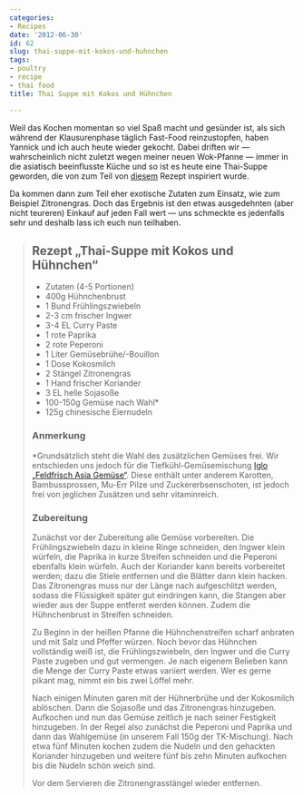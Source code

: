 ```yaml
---
categories:
- Recipes
date: '2012-06-30'
id: 62
slug: thai-suppe-mit-kokos-und-huhnchen
tags:
- poultry
- recipe
- thai food
title: Thai Suppe mit Kokos und Hühnchen

---
```


Weil das Kochen momentan so viel Spaß macht und gesünder ist, als sich während der Klausurenphase täglich Fast-Food reinzustopfen, haben Yannick und ich auch heute wieder gekocht. Dabei driften wir — wahrscheinlich nicht zuletzt wegen meiner neuen Wok-Pfanne — immer in die asiatisch beeinflusste Küche und so ist es heute eine Thai-Suppe geworden, die von zum Teil von [diesem](http://www.chefkoch.de/rezept-anzeige.php?ID=1651831272990064) Rezept inspiriert wurde.

Da kommen dann zum Teil eher exotische Zutaten zum Einsatz, wie zum Beispiel Zitronengras. Doch das Ergebnis ist den etwas ausgedehnten (aber nicht teureren) Einkauf auf jeden Fall wert — uns schmeckte es jedenfalls sehr und deshalb lass ich euch nun teilhaben.

<!--more-->

<blockquote class="recipe">
  <h2>
    Rezept „Thai-Suppe mit Kokos und Hühnchen“
  </h2>

  <ul class="notepad">
    <li>
      Zutaten (4-5 Portionen)
    </li>
    <li>
      400g Hühnchenbrust
    </li>
    <li>
      1 Bund Frühlingszwiebeln
    </li>
    <li>
      2-3 cm frischer Ingwer
    </li>
    <li>
      3-4 EL Curry Paste
    </li>
    <li>
      1 rote Paprika
    </li>
    <li>
      2 rote Peperoni
    </li>
    <li>
      1 Liter Gemüsebrühe/-Bouillon
    </li>
    <li>
      1 Dose Kokosmilch
    </li>
    <li>
      2 Stängel Zitronengras
    </li>
    <li>
      1 Hand frischer Koriander
    </li>
    <li>
      3 EL helle Sojasoße
    </li>
    <li>
      100-150g Gemüse nach Wahl*
    </li>
    <li>
      125g chinesische Eiernudeln
    </li>
  </ul>

  <h3>
    Anmerkung
  </h3>

  <p>
    *Grundsätzlich steht die Wahl des zusätzlichen Gemüses frei. Wir entschieden uns jedoch für die Tiefkühl-Gemüsemischung <a href="http://www.iglo.de/gemuese/produkte/rohgemuese/produkt/feld-frisch-asia-gemuese.html">Iglo „Feldfrisch Asia Gemüse“</a>. Diese enthält unter anderem Karotten, Bambussprossen, Mu-Err Pilze und Zuckererbsenschoten, ist jedoch frei von jeglichen Zusätzen und sehr vitaminreich.
  </p>

  <h3>
    Zubereitung
  </h3>

  <p>
    Zunächst vor der Zubereitung alle Gemüse vorbereiten. Die Frühlingszwiebeln dazu in kleine Ringe schneiden, den Ingwer klein würfeln, die Paprika in kurze Streifen schneiden und die Peperoni ebenfalls klein würfeln. Auch der Koriander kann bereits vorbereitet werden; dazu die Stiele entfernen und die Blätter dann klein hacken. Das Zitronengras muss nur der Länge nach aufgeschlitzt werden, sodass die Flüssigkeit später gut eindringen kann, die Stangen aber wieder aus der Suppe entfernt werden können. Zudem die Hühnchenbrust in Streifen schneiden.
  </p>

  <p>
    Zu Beginn in der heißen Pfanne die Hühnchenstreifen scharf anbraten und mit Salz und Pfeffer würzen. Noch bevor das Hühnchen vollständig weiß ist, die Frühlingszwiebeln, den Ingwer und die Curry Paste zugeben und gut vermengen. Je nach eigenem Belieben kann die Menge der Curry Paste etwas variiert werden. Wer es gerne pikant mag, nimmt ein bis zwei Löffel mehr.
  </p>

  <p>
    Nach einigen Minuten garen mit der Hühnerbrühe und der Kokosmilch ablöschen. Dann die Sojasoße und das Zitronengras hinzugeben. Aufkochen und nun das Gemüse zeitlich je nach seiner Festigkeit hinzugeben. In der Regel also zunächst die Peperoni und Paprika und dann das Wahlgemüse (in unserem Fall 150g der TK-Mischung). Nach etwa fünf Minuten kochen zudem die Nudeln und den gehackten Koriander hinzugeben und weitere fünf bis zehn Minuten aufkochen bis die Nudeln schön weich sind.
  </p>

  <p>
    Vor dem Servieren die Zitronengrasstängel wieder entfernen.
  </p>
</blockquote>
